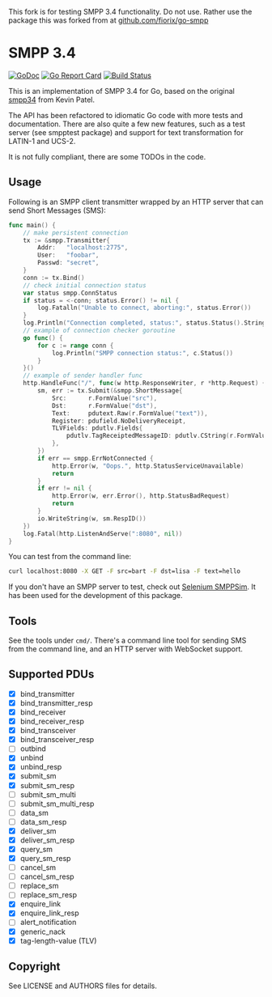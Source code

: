 This fork is for testing SMPP 3.4 functionality. Do not use. Rather use the package this was forked from at [github.com/fiorix/go-smpp](https://github.com/fiorix/go-smpp)

# SMPP 3.4

[![GoDoc](https://godoc.org/github.com/fiorix/go-smpp?status.svg)](https://godoc.org/github.com/fiorix/go-smpp) [![Go Report Card](https://goreportcard.com/badge/github.com/fiorix/go-smpp)](https://goreportcard.com/report/github.com/fiorix/go-smpp) [![Build Status](https://secure.travis-ci.org/fiorix/go-smpp.png)](https://travis-ci.org/fiorix/go-smpp)

This is an implementation of SMPP 3.4 for Go, based on the original
[smpp34](https://github.com/CodeMonkeyKevin/smpp34) from Kevin Patel.

The API has been refactored to idiomatic Go code with more tests
and documentation. There are also quite a few new features, such
as a test server (see smpptest package) and support for text
transformation for LATIN-1 and UCS-2.

It is not fully compliant, there are some TODOs in the code.

## Usage

Following is an SMPP client transmitter wrapped by an HTTP server
that can send Short Messages (SMS):

```go
func main() {
    // make persistent connection
    tx := &smpp.Transmitter{
        Addr:   "localhost:2775",
        User:   "foobar",
        Passwd: "secret",
    }
    conn := tx.Bind()
    // check initial connection status
    var status smpp.ConnStatus
    if status = <-conn; status.Error() != nil {
        log.Fatalln("Unable to connect, aborting:", status.Error())
    }
    log.Println("Connection completed, status:", status.Status().String())
    // example of connection checker goroutine
    go func() {
        for c := range conn {
            log.Println("SMPP connection status:", c.Status())
        }
    }()
    // example of sender handler func
    http.HandleFunc("/", func(w http.ResponseWriter, r *http.Request) {
        sm, err := tx.Submit(&smpp.ShortMessage{
            Src:      r.FormValue("src"),
            Dst:      r.FormValue("dst"),
            Text:     pdutext.Raw(r.FormValue("text")),
            Register: pdufield.NoDeliveryReceipt,
            TLVFields: pdutlv.Fields{
                pdutlv.TagReceiptedMessageID: pdutlv.CString(r.FormValue("msgId")),
            },
        })
        if err == smpp.ErrNotConnected {
            http.Error(w, "Oops.", http.StatusServiceUnavailable)
            return
        }
        if err != nil {
            http.Error(w, err.Error(), http.StatusBadRequest)
            return
        }
        io.WriteString(w, sm.RespID())
    })
    log.Fatal(http.ListenAndServe(":8080", nil))
}
```

You can test from the command line:

```bash
curl localhost:8080 -X GET -F src=bart -F dst=lisa -F text=hello
```

If you don't have an SMPP server to test, check out
[Selenium SMPPSim](http://www.seleniumsoftware.com/downloads.html).
It has been used for the development of this package.

## Tools

See the tools under `cmd/`. There's a command line tool for sending
SMS from the command line, and an HTTP server with WebSocket support.

## Supported PDUs

- [x] bind_transmitter
- [x] bind_transmitter_resp
- [x] bind_receiver
- [x] bind_receiver_resp
- [x] bind_transceiver
- [x] bind_transceiver_resp
- [ ] outbind
- [x] unbind
- [x] unbind_resp
- [x] submit_sm
- [x] submit_sm_resp
- [ ] submit_sm_multi
- [ ] submit_sm_multi_resp
- [ ] data_sm
- [ ] data_sm_resp
- [x] deliver_sm
- [x] deliver_sm_resp
- [x] query_sm
- [x] query_sm_resp
- [ ] cancel_sm
- [ ] cancel_sm_resp
- [ ] replace_sm
- [ ] replace_sm_resp
- [x] enquire_link
- [x] enquire_link_resp
- [ ] alert_notification
- [x] generic_nack
- [x] tag-length-value (TLV)

## Copyright

See LICENSE and AUTHORS files for details.
